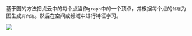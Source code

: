 基于图的方法把点云中的每个点当作`graph`中的一个顶点，并根据每个点的`邻居`为图生成`有向边`。然后在空间或频域中进行特征学习。

![](https://cdn.jsdelivr.net/gh/prannt99/blog/img/17.png)